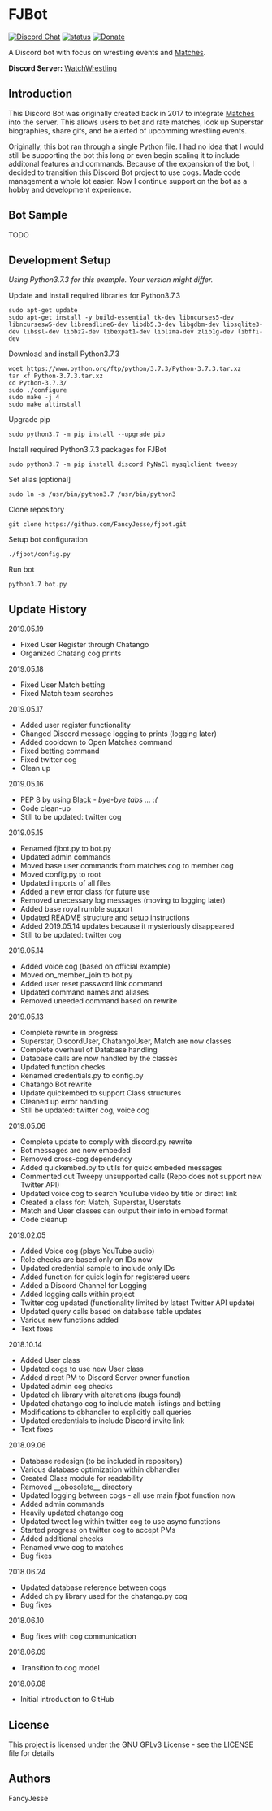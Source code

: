 # FJBot

[![Discord Chat](https://discordapp.com/api/guilds/361689774723170304/embed.png)](https://discord.gg/Q9mX5hQ/)
[![status](https://img.shields.io/badge/Project%20Status-work--in--progress-green.svg)](#)
[![Donate](https://img.shields.io/badge/Donate-PayPal-green.svg)](https://www.paypal.com/cgi-bin/webscr?cmd=_donations&business=jesus_andrade45%40yahoo%2ecom&lc=US&item_name=GitHub%20Projects&currency_code=USD&bn=PP%2dDonationsBF%3abtn_donateCC_LG%2egif%3aNonHosted)

A Discord bot with focus on wrestling events and  [Matches](https://fancyjesse.com/projects/matches).

**Discord Server:** [WatchWrestling](https://discord.gg/Q9mX5hQ)


## Introduction

This Discord Bot was originally created back in 2017 to integrate [Matches](https://fancyjesse.com/projects/matches) into the server. This allows users to bet and rate matches, look up Superstar biographies, share gifs, and be alerted of upcomming wrestling events. 

Originally, this bot ran through a single Python file. I had no idea that I would still be supporting the bot this long or even begin scaling it to include additonal features and commands. Because of the expansion of the bot, I decided to transition this Discord Bot project to use cogs. Made code management a whole lot easier.
Now I continue support on the bot as a hobby and development experience.


## Bot Sample

TODO


## Development Setup

*Using Python3.7.3 for this example. Your version might differ.*

Update and install required libraries for Python3.7.3
```
sudo apt-get update
sudo apt-get install -y build-essential tk-dev libncurses5-dev libncursesw5-dev libreadline6-dev libdb5.3-dev libgdbm-dev libsqlite3-dev libssl-dev libbz2-dev libexpat1-dev liblzma-dev zlib1g-dev libffi-dev
```

Download and install Python3.7.3
```
wget https://www.python.org/ftp/python/3.7.3/Python-3.7.3.tar.xz
tar xf Python-3.7.3.tar.xz
cd Python-3.7.3/
sudo ./configure
sudo make -j 4
sudo make altinstall
```

Upgrade pip
```
sudo python3.7 -m pip install --upgrade pip
```

Install required Python3.7.3 packages for FJBot
```
sudo python3.7 -m pip install discord PyNaCl mysqlclient tweepy
```

Set alias [optional]
```
sudo ln -s /usr/bin/python3.7 /usr/bin/python3
```

Clone repository
```
git clone https://github.com/FancyJesse/fjbot.git
```

Setup bot configuration
```
./fjbot/config.py
```

Run bot
```
python3.7 bot.py
```


## Update History

2019.05.19
* Fixed User Register through Chatango
* Organized Chatang cog prints

2019.05.18
* Fixed User Match betting 
* Fixed Match team searches

2019.05.17
* Added user register functionality
* Changed Discord message logging to prints (logging later)
* Added cooldown to Open Matches command
* Fixed betting command
* Fixed twitter cog
* Clean up

2019.05.16
* PEP 8 by using [Black](https://github.com/python/black/) - *bye-bye tabs ... :(*
* Code clean-up
* Still to be updated: twitter cog

2019.05.15
* Renamed fjbot.py to bot.py
* Updated admin commands
* Moved base user commands from matches cog to member cog
* Moved config.py to root
* Updated imports of all files
* Added a new error class for future use
* Removed unecessary log messages (moving to logging later)
* Added base royal rumble support
* Updated README structure and setup instructions
* Added 2019.05.14 updates because it mysteriously disappeared
* Still to be updated: twitter cog

2019.05.14
* Added voice cog (based on official example)
* Moved on_member_join to bot.py
* Added user reset password link command
* Updated command names and aliases 
* Removed uneeded command based on rewrite

2019.05.13
* Complete rewrite in progress
* Superstar, DiscordUser, ChatangoUser, Match are now classes
* Complete overhaul of Database handling
* Database calls are now handled by the classes
* Updated function checks
* Renamed credentials.py to config.py
* Chatango Bot rewrite
* Update quickembed to support Class structures
* Cleaned up error handling
* Still be updated: twitter cog, voice cog

2019.05.06
* Complete update to comply with discord.py rewrite
* Bot messages are now embeded
* Removed cross-cog dependency
* Added quickembed.py to utils for quick embeded messages
* Commented out Tweepy unsupported calls (Repo does not support new Twitter API)
* Updated voice cog to search YouTube video by title or direct link
* Created a class for: Match, Superstar, Userstats
* Match and User classes can output their info in embed format
* Code cleanup

2019.02.05
* Added Voice cog (plays YouTube audio)
* Role checks are based only on IDs now
* Updated credential sample to include only IDs
* Added function for quick login for registered users
* Added a Discord Channel for Logging
* Added logging calls within project
* Twitter cog updated (functionality limited by latest Twitter API update)
* Updated query calls based on database table updates
* Various new functions added
* Text fixes

2018.10.14
* Added User class
* Updated cogs to use new User class
* Added direct PM to Discord Server owner function
* Updated admin cog checks
* Updated ch library with alterations (bugs found)
* Updated chatango cog to include match listings and betting
* Modifications to dbhandler to explicitly call queries
* Updated credentials to include Discord invite link
* Text fixes

2018.09.06
* Database redesign (to be included in repository)
* Various database optimization within dbhandler
* Created Class module for readability
* Removed \_\_obosolete__ directory
* Updated logging between cogs - all use main fjbot function now
* Added admin commands
* Heavily updated chatango cog
* Updated tweet log within twitter cog to use async functions
* Started progress on twitter cog to accept PMs
* Added additional checks
* Renamed wwe cog to matches
* Bug fixes

2018.06.24
* Updated database reference between cogs
* Added ch.py library used for the chatango.py cog
* Bug fixes

2018.06.10
* Bug fixes with cog communication

2018.06.09
* Transition to cog model

2018.06.08
* Initial introduction to GitHub


## License

This project is licensed under the GNU GPLv3 License - see the [LICENSE](LICENSE) file for details


## Authors

FancyJesse
